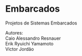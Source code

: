 # Embarcados
Projetos de Sistemas Embarcados

Autores:<br>
Caio Alessandro Resnauer<br>
Erik Ryuichi Yamamoto<br>
Victor Jordão
